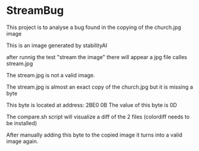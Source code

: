 # StreamBug

This project is to analyse a bug found in the copying of the church.jpg image

This is an image generated by stabilityAI

after runnig the test "stream the image" there will appear a jpg file calles stream.jpg

The stream.jpg is not a valid image.

The stream.jpg is almost an exact copy of the church.jpg but it is missing a byte

This byte is located at address: 2BE0 0B
The value of this byte is 0D

The compare.sh script will visualize a diff of the 2 files (colordiff needs to be installed)

After manually adding this byte to the copied image it turns into a valid image again.
